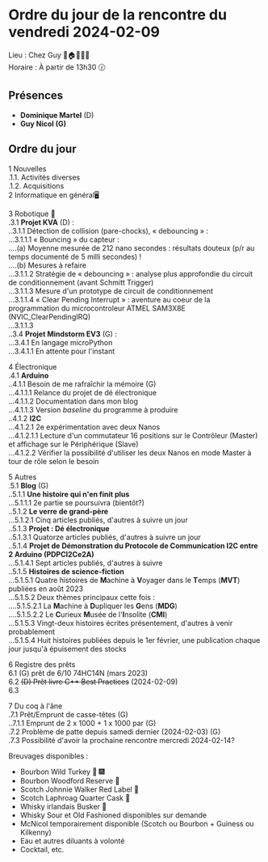 # Ordre du jour de la rencontre du vendredi 2024-02-09

Lieu :    Chez Guy  🎄🏠🌳🌲🌵    
Horaire : À partir de 13h30 🕜  
## Présences
* **Dominique Martel** (D)  
* **Guy Nicol (G)**  

## Ordre du jour
1 Nouvelles  
.1.1.  Activités diverses  
.1.2.  Acquisitions  
2 Informatique en général🖥  

3 Robotique 🤖  
.3.1 **Projet KVA** (D) :   
..3.1.1 Détection de collision (pare-chocks), « debouncing » :  
...3.1.1.1 « Bouncing » du capteur  :  
....(a) Moyenne mesurée de 212 nano secondes : résultats douteux (p/r au temps documenté de 5 milli secondes) !  
....(b) Mesures à refaire  
...3.1.1.2 Stratégie de « debouncing » : analyse plus approfondie du circuit de conditionnement (avant Schmitt Trigger)  
...3.1.1.3 Mesure d'un prototype de circuit de conditionnement  
...3.1.1.4 « Clear Pending Interrupt » : aventure au coeur de la programmation du microcontroleur ATMEL SAM3X8E (NVIC_ClearPendingIRQ)  
...3.1.1.3   
..3.4 **Projet Mindstorm EV3** (G) :  
...3.4.1 En langage microPython  
...3.4.1.1 En attente pour l'instant  

4 Électronique  
.4.1 **Arduino**  
..4.1.1 Besoin de me rafraîchir la mémoire (G)  
...4.1.1.1 Relance du projet de dé électronique  
...4.1.1.2 Documentation dans mon blog  
...4.1.1.3 Version *baseline* du programme à produire  
..4.1.2 **I2C**  
...4.1.2.1 2e expérimentation avec deux Nanos  
...4.1.2.1.1 Lecture d'un commutateur 16 positions sur le Contrôleur (Master) et affichage sur le Périphérique (Slave)  
...4.1.2.2 Vérifier la possibilité d'utiliser les deux Nanos en mode Master à tour de rôle selon le besoin  

5 Autres  
.5.1 **Blog** (G)  
..5.1.1 **Une histoire qui n'en finit plus**  
...5.1.1.1 2e partie se poursuivra (bientôt?)  
..5.1.2 **Le verre de grand-père**  
...5.1.2.1 Cinq articles publiés, d'autres à suivre un jour  
..5.1.3 **Projet : Dé électronique**  
..5.1.3.1 Quatorze articles publiés, d'autres à suivre un jour  
..5.1.4 **Projet de Démonstration du Protocole de Communication I2C entre 2 Arduino (PDPCI2Ce2A)**  
...5.1.4.1 Sept articles publiés, d'autres à suivre  
..5.1.5 **Histoires de science-fiction**  
...5.1.5.1 Quatre histoires de **M**achine à **V**oyager dans le **T**emps (**MVT**) publiées en août 2023  
...5.1.5.2 Deux thèmes principaux cette fois :  
....5.1.5.2.1 La **M**achine à **D**upliquer les **G**ens (**MDG**)  
....5.1.5.2.2 Le **C**urieux **M**usée de l'**I**nsolite (**CMI**)  
...5.1.5.3 Vingt-deux histoires écrites présentement, d'autres à venir probablement  
...5.1.5.4 Huit histoires publiées depuis le 1er février, une publication chaque jour jusqu'à épuisement des stocks  

6 Registre des prêts   
6.1 (G) prêt de 6/10 74HC14N  (mars 2023)  
6.2 ~~(D) Prêt livre C++ Best Practices~~ (2024-02-09)  
6.3 


7 Du coq à l'âne  
.7.1 Prêt/Emprunt de casse-têtes (G)  
..7.1.1 Emprunt de 2 x 1000 + 1 x 1000 par (G)  
.7.2 Problème de patte depuis samedi dernier (2024-02-03) (G)  
.7.3 Possibilité d'avoir la prochaine rencontre mercredi 2024-02-14?  

Breuvages disponibles :
  * Bourbon Wild Turkey 🥃 🎆  
  * Bourbon Woodford Reserve 🥃  
  * Scotch Johnnie Walker Red Label 🥃
  * Scotch Laphroag Quarter Cask 🥃
  * Whisky irlandais Busker 🥃  
  * Whisky Sour et Old Fashioned disponibles sur demande
  * McNicol temporairement disponible (Scotch ou Bourbon + Guiness ou Kilkenny)
  * Eau et autres diluants à volonté
  * Cocktail, etc.
